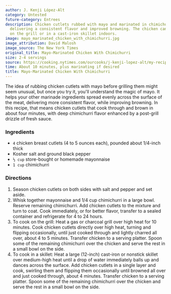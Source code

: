 ```yaml
---
author: J. Kenji López-Alt
category: Untested
future-category: Entrees
description: Chicken cutlets rubbed with mayo and marinated in chimichurri sauce,
  delivering a consistent flavor and improved browning. The chicken can be cooked
  on the grill or in a cast-iron skillet indoors.
image: mayo_marinated_chicken_with_chimichurri.jpg
image_attribution: David Malosh
image_source: The New York Times
original_title: Mayo-Marinated Chicken With Chimichurri
size: 2-4 servings
source: https://cooking.nytimes.com/ourcooks/j-kenji-lopez-alt/my-recipes?action=click&module=byline&region=recipe%20page
time: About 10 minutes, plus marinating if desired
title: Mayo-Marinated Chicken With Chimichurri
---
```

The idea of rubbing chicken cutlets with mayo before grilling them might seem unusual, but once you try it, you'll understand the magic of mayo. It helps your other marinade ingredients spread evenly across the surface of the meat, delivering more consistent flavor, while improving browning. In this recipe, that means chicken cutlets that cook through and brown in about four minutes, with deep chimichurri flavor enhanced by a post-grill drizzle of fresh sauce.

### Ingredients

* `4` chicken breast cutlets (4 to 5 ounces each), pounded about 1/4-inch thick
* Kosher salt and ground black pepper
* `⅓ cup` store-bought or homemade mayonnaise
* `1 cup` chimichurri

### Directions

1. Season chicken cutlets on both sides with salt and pepper and set aside.
2. Whisk together mayonnaise and 1/4 cup chimichurri in a large bowl. Reserve remaining chimichurri. Add chicken cutlets to the mixture and turn to coat. Cook immediately, or for better flavor, transfer to a sealed container and refrigerate for 4 to 24 hours.
3. To cook on the grill: Heat a gas or charcoal grill over high heat for 10 minutes. Cook chicken cutlets directly over high heat, turning and flipping occasionally, until just cooked through and lightly charred all over, about 4 to 5 minutes. Transfer chicken to a serving platter. Spoon some of the remaining chimichurri over the chicken and serve the rest in a small bowl on the side.
4. To cook in a skillet: Heat a large (12-inch) cast-iron or nonstick skillet over medium-high heat until a drop of water immediately balls up and dances across the surface. Add chicken cutlets in a single layer and cook, swirling them and flipping them occasionally until browned all over and just cooked through, about 4 minutes. Transfer chicken to a serving platter. Spoon some of the remaining chimichurri over the chicken and serve the rest in a small bowl on the side.